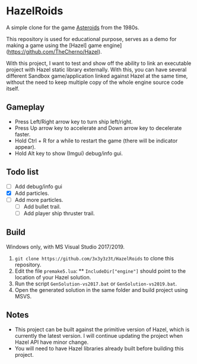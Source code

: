 # HazelRoids
A simple clone for the game [Asteroids](https://en.wikipedia.org/wiki/Asteroids_(video_game)) from the 1980s.

This repository is used for educational purpose, serves as a demo for making a game using the [Hazel] game engine](https://github.com/TheCherno/Hazel).

With this project, I want to test and show off the ability to link an executable project with Hazel static library externally. With this, you can have several different Sandbox game/application linked against Hazel at the same time, without the need to keep multiple copy of the whole engine source code itself.
 
## Gameplay
- Press Left/Right arrow key  to turn ship left/right.
- Press Up arrow key to accelerate and Down arrow key to decelerate faster.
- Hold Ctrl + R for a while to restart the game (there will be indicator appear).
- Hold Alt key to show (Imgui) debug/info gui.

## Todo list
- [ ] Add debug/info gui
- [x] Add particles.
- [ ] Add more particles.
    - [ ] Add bullet trail.
    - [ ] Add player ship thruster trail.
 
## Build
Windows only, with MS Visual Studio 2017/2019.
1. `git clone https://github.com/3x3y3z3t/HazelRoids` to clone this repository.
2. Edit the file `premake5.lua`:
** `IncludeDir["engine"]` should point to the location of your Hazel solution.
3. Run the script `GenSolution-vs2017.bat` or `GenSolution-vs2019.bat`.
4. Open the generated solution in the same folder and build project using MSVS.

## Notes
- This project can be built against the primitive version of Hazel, which is currently the latest version. I will continue updating the project when Hazel API have minor change.
- You will need to have Hazel libraries already built before building this project.
